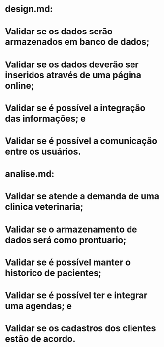 # design.md:
# Validar se os dados serão armazenados em banco de dados;
# Validar se os dados deverão ser inseridos através de uma página online;
# Validar se é possível a integração das informações; e
# Validar se é possível a comunicação entre os usuários.

# analise.md: 
# Validar se atende a demanda de uma clinica veterinaria;
# Validar se o armazenamento de dados será como prontuario;
# Validar se é possível manter o historico de pacientes;
# Validar se é possível ter e integrar uma agendas; e 
# Validar se os cadastros dos clientes estão de acordo.
